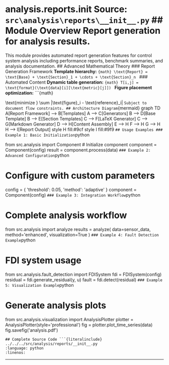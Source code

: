 # analysis.reports.__init__ **Source:** `src\analysis\reports\__init__.py` ## Module Overview Report generation for analysis results.

This module provides automated report generation features for
control system analysis including performance reports, benchmark summaries,
and analysis documentation. ## Advanced Mathematical Theory ### Report Generation Framework **Template hierarchy:** ```{math}
\text{Report} = \text{Base} + \text{Section}_1 + \cdots + \text{Section}_n
``` ### Automated Content **Dynamic table generation:** ```{math}
T[i,j] = \text{format}(\text{data}[i][\text{metric}[j]])
``` **Figure placement optimization:** ```{math}

\text{minimize } \sum |\text{figure}_i - \text{reference}_i|
``` Subject to document flow constraints. ## Architecture Diagram ```{mermaid}
graph TD A[Report Framework] --> B[Templates] A --> C[Generators] B --> D[Base Template] B --> E[Section Templates] C --> F[LaTeX Generator] C --> G[Markdown Generator] D --> H[Content Assembly] E --> H F --> H G --> H H --> I[Report Output] style H fill:#9cf style I fill:#9f9
``` ## Usage Examples ### Example 1: Basic Initialization ```python

from src.analysis import Component # Initialize component
component = Component(config)
result = component.process(data)
``` ### Example 2: Advanced Configuration ```python
# Configure with custom parameters
config = { 'threshold': 0.05, 'method': 'adaptive'
}
component = Component(config)
``` ### Example 3: Integration Workflow ```python
# Complete analysis workflow

from src.analysis import analyze results = analyze( data=sensor_data, method='enhanced', visualization=True
)
``` ### Example 4: Fault Detection Example ```python
# FDI system usage
from src.analysis.fault_detection import FDISystem fdi = FDISystem(config)
residual = fdi.generate_residual(y, u)
fault = fdi.detect(residual)
``` ### Example 5: Visualization Example ```python
# Generate analysis plots

from src.analysis.visualization import AnalysisPlotter plotter = AnalysisPlotter(style='professional')
fig = plotter.plot_time_series(data)
fig.savefig('analysis.pdf')
```
## Complete Source Code ```{literalinclude} ../../../src/analysis/reports/__init__.py
:language: python
:linenos:
```

---

